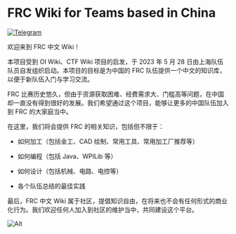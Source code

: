 # FRC Wiki for Teams based in China

[![Telegram](https://img.shields.io/badge/Telegram-FRC%20Wiki-%232CA5E0?style=flat-square&logo=telegram)](https://t.me/frc_wiki)

欢迎来到 FRC 中文 Wiki！

本项目受到 OI Wiki、CTF Wiki 项目的启发，于 2023 年 5 月 28 日由上海队伍队员自发组织启动。本项目的目标是为中国的 FRC 队伍提供一个中文的知识库，以便于新队伍入门与学习交流。

FRC 比赛历史悠久，但由于资源获取困难、经费需求大、门槛高等问题，在中国却一直没有得到很好的发展。我们希望通过这个项目，能够让更多的中国队伍加入到 FRC 的大家庭当中。

在这里，我们将会提供 FRC 的相关知识，包括但不限于：

- 如何加工（包括金工、CAD 绘制、常用工具、常用加工厂推荐等）

- 如何编程（包括 Java、WPILib 等）

- 如何设计（包括机械、电路、电控等）

- 各个队伍总结的最佳实践

最后，FRC 中文 Wiki 属于社区，提倡知识自由，在将来也不会有任何形式的商业化行为。我们欢迎任何人加入到社区的维护当中，共同建设这个平台。

![Alt](https://repobeats.axiom.co/api/embed/450eabefc4b5e01a72c65c3fbd80783dcf2e9296.svg "Repobeats analytics image")
